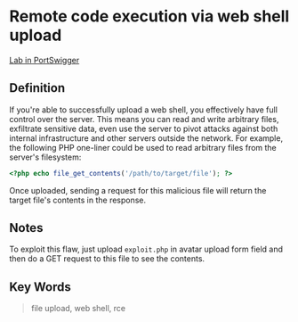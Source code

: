 # Remote code execution via web shell upload

[Lab in PortSwigger](https://portswigger.net/web-security/file-upload/lab-file-upload-remote-code-execution-via-web-shell-upload)

## Definition
If you're able to successfully upload a web shell, you effectively have full control over the server. This means you can read and write arbitrary files, exfiltrate sensitive data, even use the server to pivot attacks against both internal infrastructure and other servers outside the network. For example, the following PHP one-liner could be used to read arbitrary files from the server's filesystem:
```php 
<?php echo file_get_contents('/path/to/target/file'); ?>
```
Once uploaded, sending a request for this malicious file will return the target file's contents in the response. 

## Notes
To exploit this flaw, just upload `exploit.php` in avatar upload form field and then do a GET request to this file to see the contents.

## Key Words
> file upload, web shell, rce